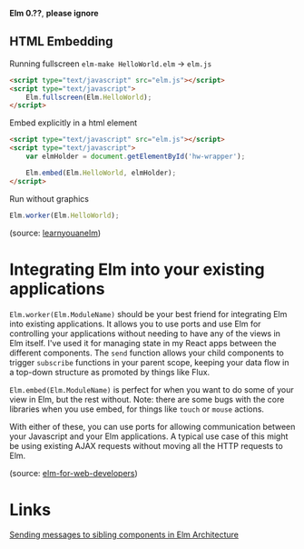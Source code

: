 **Elm 0.??**, **please ignore** 

## HTML Embedding
Running fullscreen
`elm-make HelloWorld.elm` -> `elm.js`
```html
<script type="text/javascript" src="elm.js"></script>
<script type="text/javascript">
    Elm.fullscreen(Elm.HelloWorld);
</script>
```

Embed explicitly in a html element
```html
<script type="text/javascript" src="elm.js"></script>
<script type="text/javascript">
    var elmHolder = document.getElementById('hw-wrapper');

    Elm.embed(Elm.HelloWorld, elmHolder);
</script>
```

Run without graphics
```javascript
Elm.worker(Elm.HelloWorld);
```
(source: [learnyouanelm](https://github.com/learnyouanelm/learnyouanelm.github.io/blob/master/pages/02-starting-out.md))


# Integrating Elm into your existing applications

`Elm.worker(Elm.ModuleName)` should be your best friend for integrating Elm into existing applications. It allows you to use ports and use Elm for controlling your applications without needing to have any of the views in Elm itself. I've used it for managing state in my React apps between the different components. The `send` function allows your child components to trigger `subscribe` functions in your parent scope, keeping your data flow in a top-down structure as promoted by things like Flux.

`Elm.embed(Elm.ModuleName)` is perfect for when you want to do some of your view in Elm, but the rest without. Note: there are some bugs with the core libraries when you use embed, for things like `touch` or `mouse` actions.

With either of these, you can use ports for allowing communication between your Javascript and your Elm applications. A typical use case of this might be using existing AJAX requests without moving all the HTTP requests to Elm.

(source: [elm-for-web-developers](https://github.com/eeue56/elm-for-web-developers))

# Links

[Sending messages to sibling components in Elm Architecture](https://github.com/sporto/elm-arch-siblings)
